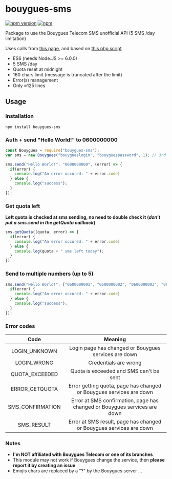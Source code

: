 # bouygues-sms
[![npm version](https://badge.fury.io/js/bouygues-sms.svg)](https://badge.fury.io/js/bouygues-sms)
[![npm](https://img.shields.io/npm/dt/bouygues-sms.svg)]()

Package to use the Bouygues Telecom SMS unofficial API (5 SMS /day limitation)

Uses calls from [this page](https://www.secure.bbox.bouyguestelecom.fr/services/SMSIHD/sendSMS.phtml), and based on [this php script](https://rpi-florentv.zapto.org/gitlist/index.php/send-sms.git/blob/master/bouygues/bouygues.php)

* ES6 (needs Node.JS >= 6.0.0)
* 5 SMS /day
* Quota reset at midnight
* 160 chars limit (message is truncated after the limit)
* Error(s) management
* Only ≈125 lines

## Usage
### Installation
```shell
npm install bouygues-sms
```
### Auth + send "Hello World!" to 0600000000
```javascript
const Bouygues = require("bouygues-sms");
var sms = new Bouygues("bouygueslogin", "bouyguespassword", 1); // 3rd argument is for debug log (1 for enabled, 0 for disabled)

sms.send("Hello World!", "0600000000", (error) => {
  if(error) {
    console.log("An error occured: " + error.code)
  } else {
    console.log("success");
  }
});
```
### Get quota left
**Left quota is checked at sms sending, no need to double check it (_don't put a sms.send in the getQuota callback_)**
```javascript
sms.getQuota((quota, error) => {
  if(error) {
    console.log("An error occured: " + error.code)
  } else {
    console.log(quota + " sms left today");
  }
})
```
### Send to multiple numbers (up to 5)
```javascript
sms.send("Hello World!", ["0600000001", "0600000002", "0600000003", "0600000004", "0600000005"], (error) => {
  if(error) {
    console.log("An error occured: " + error.code)
  } else {
    console.log("success");
  }
});
```
### Error codes
| Code             | Meaning                                                                    |
|:----------------:|:--------------------------------------------------------------------------:|
| LOGIN_UNKNOWN    | Login page has changed or Bouygues services are down                       |
| LOGIN_WRONG      | Credentials are wrong                                                      |
| QUOTA_EXCEEDED   | Quota is exceeded and SMS can't be sent                                    |
| ERROR_GETQUOTA   | Error getting quota, page has changed or Bouygues services are down        |
| SMS_CONFIRMATION | Error at SMS confirmation, page has changed or Bouygues services are down  |
| SMS_RESULT       | Error at SMS result, page has changed or Bouygues services are down        |

### Notes
* **I'm NOT affiliated with Bouygues Telecom or one of its branches**
* This module may not work if Bouygues change the service, then **please report it by creating an issue**
* Emojis chars are replaced by a "?" by the Bouygues server ...
